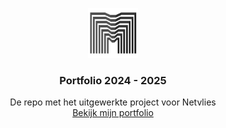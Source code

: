 <br></br>

<div align="center">

<a href="https://martijnvaniersel.netlify.app/">
    <img src="./assets/img/Logo-gray-transparent.png" alt="Logo martijn" height="80">
</a>

  <h3 align="center">Portfolio 2024 - 2025</h3>

  <p align="center">
    De repo met het uitgewerkte project voor Netvlies
    <br>
    <a href="https://martijnvaniersel.netlify.app/">Bekijk mijn portfolio</a>
  </p>

</div>